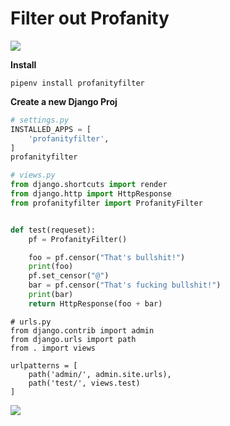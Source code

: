 # Filter out Profanity

![](https://img.shields.io/static/v1.svg?logo=Python&label=Python&message=3.7&color=informational) 

**Install**
```
pipenv install profanityfilter
```

**Create a new Django Proj**

```python
# settings.py
INSTALLED_APPS = [
    'profanityfilter',
]
profanityfilter
```

```python
# views.py
from django.shortcuts import render
from django.http import HttpResponse
from profanityfilter import ProfanityFilter


def test(requeset):
    pf = ProfanityFilter()

    foo = pf.censor("That's bullshit!")
    print(foo)
    pf.set_censor("@")
    bar = pf.censor("That's fucking bullshit!")
    print(bar)
    return HttpResponse(foo + bar)
```

```pyhon
# urls.py
from django.contrib import admin
from django.urls import path
from . import views

urlpatterns = [
    path('admin/', admin.site.urls),
    path('test/', views.test)
]

```

![](media/15590783004928/15590783261878.jpg)
